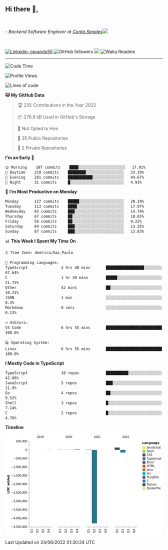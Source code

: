 <h2>Hi there  👋,</h2> </br>

<p><em>- Backend Software Engineer at <a href="https://contasimples.com">Conta Simples</a><img src="https://media.giphy.com/media/WUlplcMpOCEmTGBtBW/giphy.gif" width="30"> 
</em></p></br>


[![Linkedin: gprando55](https://img.shields.io/badge/-gprando55-blue?style=flat-square&logo=Linkedin&logoColor=white&link=https://www.linkedin.com/in/gprando55/)](https://www.linkedin.com/in/gprando55)
![GitHub followers](https://img.shields.io/github/followers/gprando55?label=Follow&style=social)
![](https://visitor-badge.glitch.me/badge?page_id=gprando55.gprando55)
![Waka Readme](https://github.com/gprando55/gprando55/workflows/Waka%20Readme/badge.svg)

---
<!--START_SECTION:waka-->
![Code Time](http://img.shields.io/badge/Code%20Time-0%20secs-blue)

![Profile Views](http://img.shields.io/badge/Profile%20Views-0-blue)

![Lines of code](https://img.shields.io/badge/From%20Hello%20World%20I%27ve%20Written--4%20Million%20lines%20of%20code-blue)

**🐱 My GitHub Data** 

> 🏆 235 Contributions in the Year 2022
 > 
> 📦 276.9 kB Used in GitHub's Storage 
 > 
> 🚫 Not Opted to Hire
 > 
> 📜 35 Public Repositories 
 > 
> 🔑 2 Private Repositories  
 > 
**I'm an Early 🐤** 

```text
🌞 Morning    107 commits    ████░░░░░░░░░░░░░░░░░░░░░   17.01% 
🌆 Daytime    210 commits    ████████░░░░░░░░░░░░░░░░░   33.39% 
🌃 Evening    281 commits    ███████████░░░░░░░░░░░░░░   44.67% 
🌙 Night      31 commits     █░░░░░░░░░░░░░░░░░░░░░░░░   4.93%

```
📅 **I'm Most Productive on Monday** 

```text
Monday       127 commits    █████░░░░░░░░░░░░░░░░░░░░   20.19% 
Tuesday      113 commits    ████░░░░░░░░░░░░░░░░░░░░░   17.97% 
Wednesday    93 commits     ███░░░░░░░░░░░░░░░░░░░░░░   14.79% 
Thursday     67 commits     ██░░░░░░░░░░░░░░░░░░░░░░░   10.65% 
Friday       58 commits     ██░░░░░░░░░░░░░░░░░░░░░░░   9.22% 
Saturday     84 commits     ███░░░░░░░░░░░░░░░░░░░░░░   13.35% 
Sunday       87 commits     ███░░░░░░░░░░░░░░░░░░░░░░   13.83%

```


📊 **This Week I Spent My Time On** 

```text
⌚︎ Time Zone: America/Sao_Paulo

💬 Programming Languages: 
TypeScript               4 hrs 40 mins       █████████████████░░░░░░░░   67.64% 
C                        1 hr 30 mins        █████░░░░░░░░░░░░░░░░░░░░   21.72% 
Other                    42 mins             ██░░░░░░░░░░░░░░░░░░░░░░░   10.21% 
JSON                     1 min               ░░░░░░░░░░░░░░░░░░░░░░░░░   0.3% 
Markdown                 0 secs              ░░░░░░░░░░░░░░░░░░░░░░░░░   0.13%

🔥 Editors: 
VS Code                  6 hrs 55 mins       █████████████████████████   100.0%

💻 Operating System: 
Linux                    6 hrs 55 mins       █████████████████████████   100.0%

```

**I Mostly Code in TypeScript** 

```text
TypeScript               18 repos            ██████████░░░░░░░░░░░░░░░   42.86% 
JavaScript               5 repos             ███░░░░░░░░░░░░░░░░░░░░░░   11.9% 
Go                       4 repos             ██░░░░░░░░░░░░░░░░░░░░░░░   9.52% 
Shell                    3 repos             █░░░░░░░░░░░░░░░░░░░░░░░░   7.14% 
C                        2 repos             █░░░░░░░░░░░░░░░░░░░░░░░░   4.76%

```


**Timeline**

![Chart not found](https://raw.githubusercontent.com/gprando55/gprando55/master/charts/bar_graph.png) 


 Last Updated on 24/06/2022 01:30:24 UTC
<!--END_SECTION:waka-->
